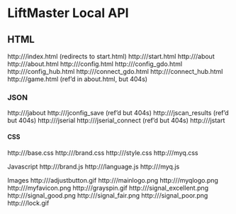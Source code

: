 # LiftMaster Local API

## HTML
http://<ip-address>/index.html (redirects to start.html)
http://<ip-address>/start.html
http://<ip-address>/about
http://<ip-address>/about.html
http://<ip-address>/config.html
http://<ip-address>/config_gdo.html
http://<ip-address>/config_hub.html
http://<ip-address>/connect_gdo.html
http://<ip-address>/connect_hub.html
http://<ip-address>/game.html (ref’d in about.html, but 404s)

### JSON
http://<ip-address>/jabout
http://<ip-address>/jconfig_save (ref’d but 404s)
http://<ip-address>/jscan_results (ref’d but 404s)
http://<ip-address>/jserial
http://<ip-address>/jserial_connect (ref’d but 404s)
http://<ip-address>/jstart

#### CSS
http://<ip-address>/base.css
http://<ip-address>/brand.css
http://<ip-address>/style.css
http://<ip-address>/myq.css

Javascript
http://<ip-address>/brand.js
http://<ip-address>/language.js
http://<ip-address>/myq.js

Images
http://<ip-address>/adjustbutton.gif
http://<ip-address>/mainlogo.png
http://<ip-address>/myqlogo.png
http://<ip-address>/myfavicon.png
http://<ip-address>/grayspin.gif
http://<ip-address>/signal_excellent.png
http://<ip-address>/signal_good.png
http://<ip-address>/signal_fair.png
http://<ip-address>/signal_poor.png
http://<ip-address>/lock.gif